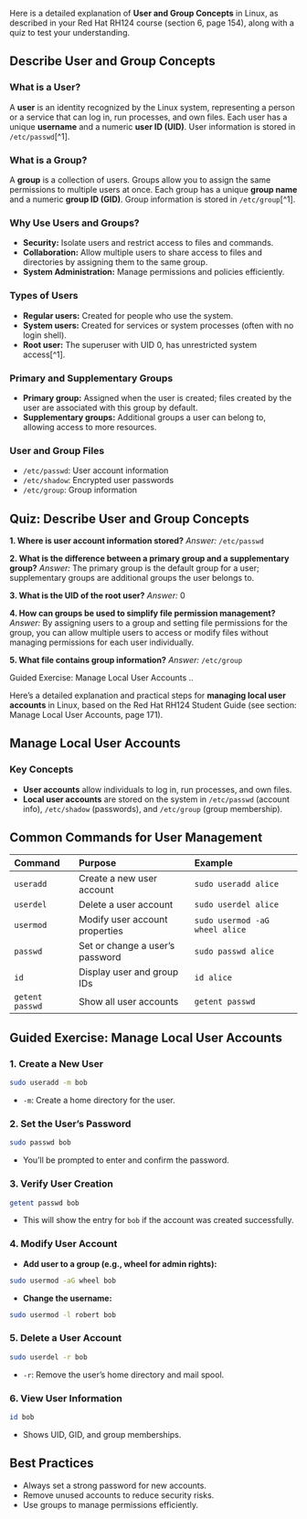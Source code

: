 Here is a detailed explanation of **User and Group Concepts** in Linux, as described in your Red Hat RH124 course (section 6, page 154), along with a quiz to test your understanding.

## **Describe User and Group Concepts**

### **What is a User?**

A **user** is an identity recognized by the Linux system, representing a person or a service that can log in, run processes, and own files. Each user has a unique **username** and a numeric **user ID (UID)**. User information is stored in `/etc/passwd`[^1].

### **What is a Group?**

A **group** is a collection of users. Groups allow you to assign the same permissions to multiple users at once. Each group has a unique **group name** and a numeric **group ID (GID)**. Group information is stored in `/etc/group`[^1].

### **Why Use Users and Groups?**

- **Security:** Isolate users and restrict access to files and commands.
- **Collaboration:** Allow multiple users to share access to files and directories by assigning them to the same group.
- **System Administration:** Manage permissions and policies efficiently.


### **Types of Users**

- **Regular users:** Created for people who use the system.
- **System users:** Created for services or system processes (often with no login shell).
- **Root user:** The superuser with UID 0, has unrestricted system access[^1].


### **Primary and Supplementary Groups**

- **Primary group:** Assigned when the user is created; files created by the user are associated with this group by default.
- **Supplementary groups:** Additional groups a user can belong to, allowing access to more resources.


### **User and Group Files**

- `/etc/passwd`: User account information
- `/etc/shadow`: Encrypted user passwords
- `/etc/group`: Group information


## **Quiz: Describe User and Group Concepts**

**1. Where is user account information stored?**
*Answer:* `/etc/passwd`

**2. What is the difference between a primary group and a supplementary group?**
*Answer:* The primary group is the default group for a user; supplementary groups are additional groups the user belongs to.

**3. What is the UID of the root user?**
*Answer:* 0

**4. How can groups be used to simplify file permission management?**
*Answer:* By assigning users to a group and setting file permissions for the group, you can allow multiple users to access or modify files without managing permissions for each user individually.

**5. What file contains group information?**
*Answer:* `/etc/group`

Guided Exercise: Manage Local User Accounts ..

Here’s a detailed explanation and practical steps for **managing local user accounts** in Linux, based on the Red Hat RH124 Student Guide (see section: Manage Local User Accounts, page 171).

## **Manage Local User Accounts**

### **Key Concepts**

- **User accounts** allow individuals to log in, run processes, and own files.
- **Local user accounts** are stored on the system in `/etc/passwd` (account info), `/etc/shadow` (passwords), and `/etc/group` (group membership).


## **Common Commands for User Management**

| Command | Purpose | Example |
| :-- | :-- | :-- |
| `useradd` | Create a new user account | `sudo useradd alice` |
| `userdel` | Delete a user account | `sudo userdel alice` |
| `usermod` | Modify user account properties | `sudo usermod -aG wheel alice` |
| `passwd` | Set or change a user’s password | `sudo passwd alice` |
| `id` | Display user and group IDs | `id alice` |
| `getent passwd` | Show all user accounts | `getent passwd` |

## **Guided Exercise: Manage Local User Accounts**

### **1. Create a New User**

```bash
sudo useradd -m bob
```

- `-m`: Create a home directory for the user.


### **2. Set the User’s Password**

```bash
sudo passwd bob
```

- You’ll be prompted to enter and confirm the password.


### **3. Verify User Creation**

```bash
getent passwd bob
```

- This will show the entry for `bob` if the account was created successfully.


### **4. Modify User Account**

- **Add user to a group (e.g., wheel for admin rights):**

```bash
sudo usermod -aG wheel bob
```

- **Change the username:**

```bash
sudo usermod -l robert bob
```


### **5. Delete a User Account**

```bash
sudo userdel -r bob
```

- `-r`: Remove the user’s home directory and mail spool.


### **6. View User Information**

```bash
id bob
```

- Shows UID, GID, and group memberships.


## **Best Practices**

- Always set a strong password for new accounts.
- Remove unused accounts to reduce security risks.
- Use groups to manage permissions efficiently.